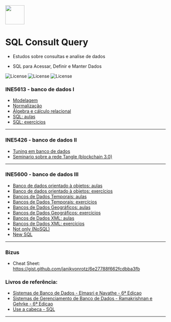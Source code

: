<img src="https://www.oracle.com/a/ocom/img/sql.svg" width="60" height="60">

# SQL Consult Query

- Estudos sobre consultas e analise de dados

- SQL para Acessar, Definir e Manter Dados

![License](https://img.shields.io/badge/Code%20License-MIT-blue.svg)
![License](https://img.shields.io/badge/SQL-learning-yellowgreen.svg)
![License](https://img.shields.io/badge/UFSC-Banco%20de%20Dados-red.svg)

### INE5613 - banco de dados I
 - [Modelagem](https://github.com/brunocampos01/banco-de-dados/tree/master/modelagem)
 - [Normalização](https://github.com/brunocampos01/banco-de-dados/tree/master/normalizacao)
 - [Álgebra e cálculo relacional](https://github.com/brunocampos01/banco-de-dados/tree/master/algebra_e_calculo)
 - [SQL: aulas](https://github.com/brunocampos01/banco-de-dados/tree/master/sql/aulas)
 - [SQL: exercícios](https://github.com/brunocampos01/banco-de-dados/tree/master/sql/exercicios)
 
---

### INE5426 - banco de dados II
- [Tuning em banco de dados](https://github.com/brunocampos01/banco-de-dados/tree/master/bd_II)
- [Seminario sobre a rede Tangle (blockchain 3.0)]()

---

### INE5600 - banco de dados III
 - [Banco de dados orientado à objetos: aulas]()
 - [Banco de dados orientado à objetos: exercícios]()
 - [Bancos de Dados Temporais: aulas]()
 - [Bancos de Dados Temporais: exercícios]()
 - [Bancos de Dados Geográficos: aulas]()
 - [Bancos de Dados Geográficos: exercícios]()
 - [Bancos de Dados XML: aulas]()
 - [Bancos de Dados XML: exercícios]()
 - [Not only (NoSQL)]()
 - [New SQL]()
 ---

 ### Bizus
 - Cheat Sheet: https://gist.github.com/janikvonrotz/6e27788f662fcdbba3fb
 
 ### Livros de referência: 
  - [Sistemas de Banco de Dados - Elmasri e Navathe - 6ª Edicao]()
   - [Sistemas de Gerenciamento de Banco de Dados - Ramakrishnan e Gehrke - 6ª Edicao]()
   - [Use a cabeca - SQL]()

---
